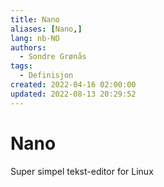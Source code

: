 ```yaml
---
title: Nano
aliases: [Nano,]
lang: nb-NO
authors:
  - Sondre Grønås
tags:
  - Definisjon
created: 2022-04-16 02:00:00
updated: 2022-08-13 20:29:52
---
```

# Nano
Super simpel tekst-editor for Linux